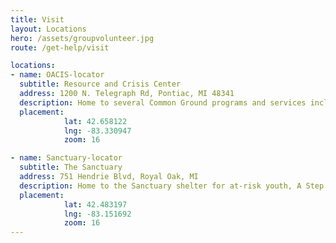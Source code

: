 ```yaml
---
title: Visit
layout: Locations
hero: /assets/groupvolunteer.jpg
route: /get-help/visit

locations:
- name: OACIS-locator
  subtitle: Resource and Crisis Center
  address: 1200 N. Telegraph Rd, Pontiac, MI 48341
  description: Home to several Common Ground programs and services including the Resource and Crisis Helpline, Assessment and Stabilization services, Crisis Residential Unit, and many of our support groups. Visitors will be greated by a welcoming specialist and transitioned to a triage clinician to determine the best treatment path for each individual.
  placement:
            lat: 42.658122
            lng: -83.330947
            zoom: 16

- name: Sanctuary-locator
  subtitle: The Sanctuary
  address: 751 Hendrie Blvd, Royal Oak, MI 
  description: Home to the Sanctuary shelter for at-risk youth, A Step Forward transitional living program, our Graduated Apartment program, and all our Runaway and Homeless Youth services.
  placement:
            lat: 42.483197
            lng: -83.151692
            zoom: 16
---
```

